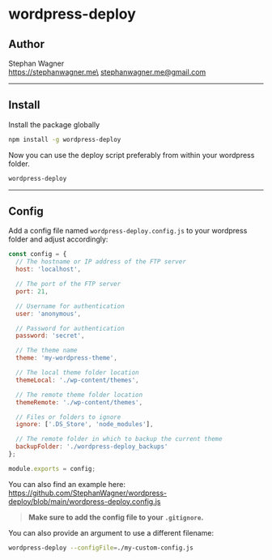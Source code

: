# wordpress-deploy

## Author

Stephan Wagner\
https://stephanwagner.me\
<stephanwagner.me@gmail.com>

---

## Install

Install the package globally

```bash
npm install -g wordpress-deploy
```

Now you can use the deploy script preferably from within your wordpress folder.

```bash
wordpress-deploy
```

---

## Config

Add a config file named `wordpress-deploy.config.js` to your wordpress folder and adjust accordingly:

```javascript
const config = {
  // The hostname or IP address of the FTP server
  host: 'localhost',

  // The port of the FTP server
  port: 21,

  // Username for authentication
  user: 'anonymous',

  // Password for authentication
  password: 'secret',

  // The theme name
  theme: 'my-wordpress-theme',

  // The local theme folder location
  themeLocal: './wp-content/themes',

  // The remote theme folder location
  themeRemote: './wp-content/themes',

  // Files or folders to ignore
  ignore: ['.DS_Store', 'node_modules'],

  // The remote folder in which to backup the current theme
  backupFolder: './wordpress-deploy_backups'
};

module.exports = config;
```

You can also find an example here: https://github.com/StephanWagner/wordpress-deploy/blob/main/wordpress-deploy.config.js

> **Make sure to add the config file to your `.gitignore`.**

You can also provide an argument to use a different filename:

```bash
wordpress-deploy --configFile=./my-custom-config.js
```
